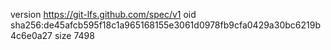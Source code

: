version https://git-lfs.github.com/spec/v1
oid sha256:de45afcb595f18c1a965168155e3061d0978fb9cfa0429a30bc6219b4c6e0a27
size 7498
